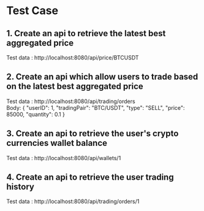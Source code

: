# Test Case

## 1. Create an api to retrieve the latest best aggregated price
Test data : http://localhost:8080/api/price/BTCUSDT  

## 2. Create an api which allow users to trade based on the latest best aggregated price
Test data : http://localhost:8080/api/trading/orders  
Body:
{
    "userID": 1,
    "tradingPair": "BTC/USDT", 
    "type": "SELL",
    "price": 85000,
    "quantity": 0.1
}

## 3. Create an api to retrieve the user's crypto currencies wallet balance  
Test data : http://localhost:8080/api/wallets/1

## 4. Create an api to retrieve the user trading history  
Test data : http://localhost:8080/api/trading/orders/1
